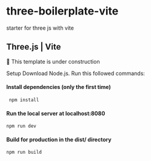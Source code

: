 # three-boilerplate-vite
starter for three js with vite


## Three.js | Vite
🚧 This template is under construction

Setup
Download Node.js. Run this followed commands:

#### Install dependencies (only the first time)
```
 npm install
```

#### Run the local server at localhost:8080
```
npm run dev
```

#### Build for production in the dist/ directory 
```
npm run build
```

